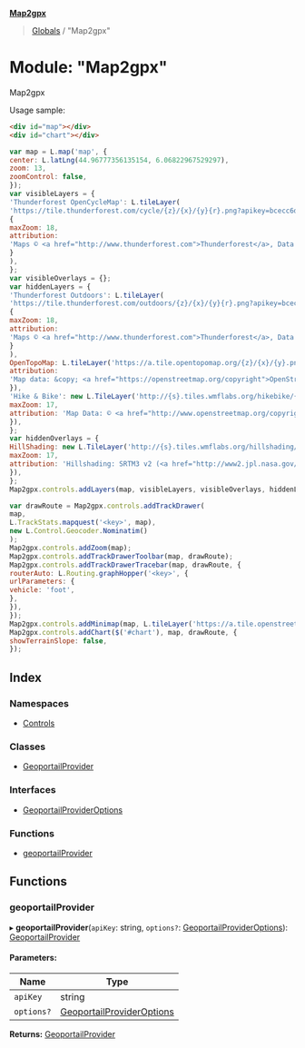 **[Map2gpx](../README.md)**

> [Globals](../README.md) / "Map2gpx"

# Module: "Map2gpx"

Map2gpx

Usage sample:
```html
<div id="map"></div>
<div id="chart"></div>
```
```javascript
var map = L.map('map', {
center: L.latLng(44.96777356135154, 6.06822967529297),
zoom: 13,
zoomControl: false,
});
var visibleLayers = {
'Thunderforest OpenCycleMap': L.tileLayer(
'https://tile.thunderforest.com/cycle/{z}/{x}/{y}{r}.png?apikey=bcecc6dc7a9a46cca6d1eff04dd595cf',
{
maxZoom: 18,
attribution:
'Maps © <a href="http://www.thunderforest.com">Thunderforest</a>, Data © <a href="http://www.openstreetmap.org/copyright">OpenStreetMap contributors</a>',
}
),
};
var visibleOverlays = {};
var hiddenLayers = {
'Thunderforest Outdoors': L.tileLayer(
'https://tile.thunderforest.com/outdoors/{z}/{x}/{y}{r}.png?apikey=bcecc6dc7a9a46cca6d1eff04dd595cf',
{
maxZoom: 18,
attribution:
'Maps © <a href="http://www.thunderforest.com">Thunderforest</a>, Data © <a href="http://www.openstreetmap.org/copyright">OpenStreetMap contributors</a>',
}
),
OpenTopoMap: L.tileLayer('https://a.tile.opentopomap.org/{z}/{x}/{y}.png', {
attribution:
'Map data: &copy; <a href="https://openstreetmap.org/copyright">OpenStreetMap</a> contributors | Map display: &copy; <a href="http://opentopomap.org">OpenTopoMap</a> (<a href="https://creativecommons.org/licenses/by-sa/3.0/">CC-BY-SA</a>)',
}),
'Hike & Bike': new L.TileLayer('http://{s}.tiles.wmflabs.org/hikebike/{z}/{x}/{y}.png', {
maxZoom: 17,
attribution: 'Map Data: © <a href="http://www.openstreetmap.org/copyright">OpenStreetMap</a> contributors',
}),
};
var hiddenOverlays = {
HillShading: new L.TileLayer('http://{s}.tiles.wmflabs.org/hillshading/{z}/{x}/{y}.png', {
maxZoom: 17,
attribution: 'Hillshading: SRTM3 v2 (<a href="http://www2.jpl.nasa.gov/srtm/">NASA</a>)',
}),
};
Map2gpx.controls.addLayers(map, visibleLayers, visibleOverlays, hiddenLayers, hiddenOverlays, 'native');

var drawRoute = Map2gpx.controls.addTrackDrawer(
map,
L.TrackStats.mapquest('<key>', map),
new L.Control.Geocoder.Nominatim()
);
Map2gpx.controls.addZoom(map);
Map2gpx.controls.addTrackDrawerToolbar(map, drawRoute);
Map2gpx.controls.addTrackDrawerTracebar(map, drawRoute, {
routerAuto: L.Routing.graphHopper('<key>', {
urlParameters: {
vehicle: 'foot',
},
}),
});
Map2gpx.controls.addMinimap(map, L.tileLayer('https://a.tile.openstreetmap.org/{z}/{x}/{y}.png'));
Map2gpx.controls.addChart($('#chart'), map, drawRoute, {
showTerrainSlope: false,
});
```

## Index

### Namespaces

* [Controls](_map2gpx_.controls.md)

### Classes

* [GeoportailProvider](../classes/_map2gpx_.geoportailprovider.md)

### Interfaces

* [GeoportailProviderOptions](../interfaces/_map2gpx_.geoportailprovideroptions.md)

### Functions

* [geoportailProvider](_map2gpx_.md#geoportailprovider)

## Functions

### geoportailProvider

▸ **geoportailProvider**(`apiKey`: string, `options?`: [GeoportailProviderOptions](../interfaces/_map2gpx_.geoportailprovideroptions.md)): [GeoportailProvider](../classes/_map2gpx_.geoportailprovider.md)

#### Parameters:

Name | Type |
------ | ------ |
`apiKey` | string |
`options?` | [GeoportailProviderOptions](../interfaces/_map2gpx_.geoportailprovideroptions.md) |

**Returns:** [GeoportailProvider](../classes/_map2gpx_.geoportailprovider.md)
